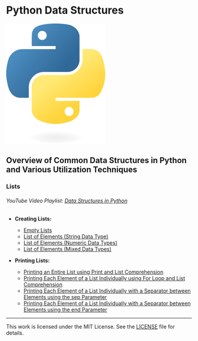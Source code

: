 # Python Data Structures
![dspython](93F74F5C-B26D-4347-9F0D-79FE896B89C8.png)

## Overview of Common Data Structures in Python and Various Utilization Techniques

### Lists
###### YouTube Video Playlist: [Data Structures in Python](https://youtube.com/playlist?list=PLpJJEVLtpZo9csSa1VDJnKmLghzXSOwnZ&si=wwkGucVcJ7BsKnI1)

- **Creating Lists:**
   - [Empty Lists](lists/part1/lst_empty_lists.py)
   - [List of Elements (String Data Type)](lists/part1/lst_elements_strings.py)
   - [List of Elements (Numeric Data Types)](lists/part1/lst_elements_numbers.py)
   - [List of Elements (Mixed Data Types)](lists/part1/lst_elements_mixed.py)
      
- **Printing Lists:**
   - [Printing an Entire List using Print and List Comprehension](lists/part2/printlists_print.py)
   - [Printing Each Element of a List Individually using For Loop and List Comprehension](lists/part2/printlists_forloop_and_comprehension.py)
   - [Printing Each Element of a List Individually with a Separator between Elements using the sep Parameter](lists/part2/printlists_sep_parameter.py)
   - [Printing Each Element of a List Individually with a Separator between Elements using the end Parameter](lists/part2/printlists_end_parameter.py)

---

This work is licensed under the MIT License. See the [LICENSE](LICENSE) file for details.
